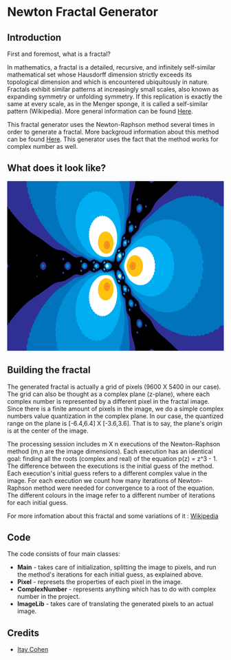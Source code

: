 # Newton Fractal Generator

## Introduction
First and foremost, what is a fractal?

In mathematics, a fractal is a detailed, recursive, and infinitely self-similar mathematical set whose Hausdorff dimension strictly exceeds its topological dimension and which is encountered ubiquitously in nature. Fractals exhibit similar patterns at increasingly small scales, also known as expanding symmetry or unfolding symmetry. If this replication is exactly the same at every scale, as in the Menger sponge, it is called a self-similar pattern (Wikipedia).
More general information can be found [Here](https://en.wikipedia.org/wiki/Fractal).

This fractal generator uses the Newton-Raphson method several times in order to generate a fractal. More backgroud information about this method can be found [Here](https://en.wikipedia.org/wiki/Newton%27s_method). This generator uses the fact that the method works for complex number as well.

## What does it look like? 
<p align="center">
  <img src="./sample.png" alt="fractal example"
       width="700" height="394">
</p>

## Building the fractal
The generated fractal is actually a grid of pixels (9600 X 5400 in our case). The grid can also be thought as a complex plane (z-plane), where each complex number is represented by a different pixel in the fractal image. Since there is a finite amount of pixels in the image, we do a simple complex numbers value quantization in the complex plane. In our case, the quantized range on the plane is [-6.4,6.4] X [-3.6,3.6]. That is to say, the plane's origin is at the center of the image.

The processing session includes m X n executions of the Newton-Raphson method (m,n are the image dimensions). Each execution has an identical goal: finding all the roots (complex and real) of the equation p(z) = z^3 - 1. The difference between the executions is the initial guess of the method. Each execution's initial guess refers to a different complex value in the image. For each execution we count how many iterations of Newton-Raphson method were needed for convergence to a root of the equation. The different colours in the image refer to a different number of iterations for each initial guess.

For more infomation about this fractal and some variations of it : [Wikipedia](https://en.wikipedia.org/wiki/Newton_fractal)

## Code
The code consists of four main classes: 
* **Main** - takes care of initialization, splitting the image to pixels, and run the method's iterations for each initial guess, as explained above.
* **Pixel** - represets the properties of each pixel in the image.
* **ComplexNumber** - represents anything which has to do with complex number in the project.
* **ImageLib** - takes care of translating the generated pixels to an actual image.

## Credits
* [Itay Cohen](https://github.com/itay99988)
